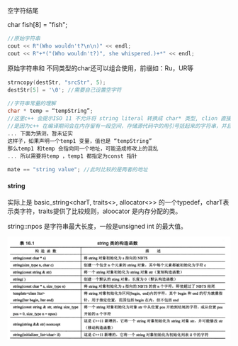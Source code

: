 空字符结尾

char fish[8] = "fish";



```c++
//原始字符串
cout << R"(Who wouldn't?\n\n)" << endl;
cout << R"+*("(Who wouldn't?)", she whispered.)+*" << endl;
```

原始字符串和 不同类型的char还可以组合使用，前缀如：Ru，UR等



```C++
strncopy(destStr, "srcStr", 5);
destStr[5] = '\0'; //需要自己设置空字符
```



```C++
//字符串常量的理解
char * temp = “tempString”;
//这里c++ 会提示ISO 11 不允许将 string literal 转换成 char* 类型, clion 直接编译失败
//是因为c++ 在编译期间会在内存留有一段空间，存储源代码中的用引号括起来的字符串，并且将每个字符串和其地址关联起来
... 下面为猜测，暂未证实
这样子，如果声明一个temp1 变量，值也是 “tempString”
那么temp1 和temp 会指向同一个地址，可能造成修改上的混乱
... 所以需要将temp ，temp1 都指定为const 指针
```



```C++
mate == "string value"; //此时比较的是两者的地址
```

#### string

实际上是 basic_string<charT, traits<>, allocator<>> 的一个typedef，charT表示类字符，traits提供了比较规则，aloocator 是内存分配的类。

string::npos 是字符串最大长度，一般是unsigned int 的最大值。

![image-20191104162733145](image-20191104162733145.png)